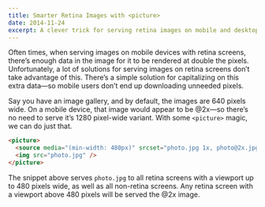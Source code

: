 ```yaml
---
title: Smarter Retina Images with <picture>
date: 2014-11-24
excerpt: A clever trick for serving retina images on mobile and desktop devices.
---
```


Often times, when serving images on mobile devices with retina screens, there’s enough data in the image for it to be rendered at double the pixels. Unfortunately, a lot of solutions for serving images on retina screens don’t take advantage of this. There’s a simple solution for capitalizing on this extra data—so mobile users don’t end up downloading unneeded pixels.

Say you have an image gallery, and by default, the images are 640 pixels wide. On a mobile device, that image would appear to be @2x—so there’s no need to serve it’s 1280 pixel-wide variant. With some `<picture>` magic, we can do just that.

```html
<picture>
  <source media="(min-width: 480px)" srcset="photo.jpg 1x, photo@2x.jpg 2x" />
  <img src="photo.jpg" />
</picture>
```

The snippet above serves `photo.jpg` to all retina screens with a viewport up to 480 pixels wide, as well as all non-retina screens. Any retina screen with a viewport above 480 pixels will be served the @2x image.
